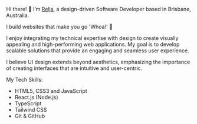 Hi there! 👋 I’m [Relja](https://relja-portfolio.vercel.app/), a design-driven Software Developer based in Brisbane, Australia.

I build websites that make you go 'Whoa!' 🚀

I enjoy integrating my technical expertise with design to create visually appealing and high-performing web applications. My goal is to develop scalable solutions that provide an engaging and seamless user experience.

I believe UI design extends beyond aesthetics, emphasizing the importance of creating interfaces that are intuitive and user-centric.

My Tech Skills: 

- HTML5, CSS3 and JavaScript
- React.js (Node.js)
- TypeScript
- Tailwind CSS
- Git & GitHub
